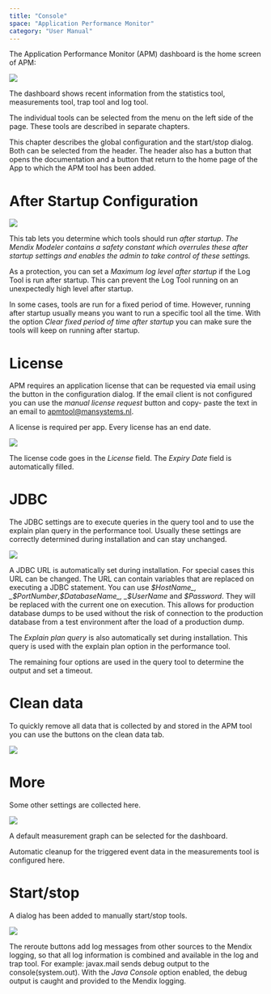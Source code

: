 ```yaml
---
title: "Console"
space: "Application Performance Monitor"
category: "User Manual"
---
```

The Application Performance Monitor (APM) dashboard is the home screen of APM:

 ![](attachments/Dashboard/Dashboard.png)

The dashboard shows recent information from the statistics tool, measurements tool, trap tool and log tool.

The individual tools can be selected from the menu on the left side of the page.
These tools are described in separate chapters. 

This chapter describes the global configuration and the start/stop dialog. Both can be selected from the 
header. The header also has a button that opens the documentation and a button that return to the home page
of the App to which the APM tool has been added. 

# After Startup Configuration

![](attachments/Dashboard/Configuration_After_Startup.png)

This tab lets you determine which tools should run _after startup_.
*The Mendix Modeler contains a safety constant which overrules these after startup settings and enables the 
admin to take control of these settings.*

As a protection, you can set a _Maximum log level after startup_ if the Log Tool is run after startup.
This can prevent the Log Tool running on an unexpectedly high level after startup.

In some cases, tools are run for a fixed period of time. However, running after startup usually means you 
want to run a specific tool all the time. With the option _Clear fixed period of time after startup_ 
you can make sure the tools will keep on running after startup.

# License
APM requires an application license that can be requested via email using the button in the configuration
 dialog. If the email client is not configured you can use the _manual license request_ button and copy-
 paste the text in an email to [apmtool@mansystems.nl](mailto://apmtool@mansystems.nl). 
 
 A license is required per app. Every license has an end date.

![](attachments/Dashboard/Configuration_License.png)

The license code goes in the _License_ field. The _Expiry Date_ field is automatically filled.

# JDBC
The JDBC settings are to execute queries in the query tool and to use the explain plan query in the 
performance tool. Usually these settings are correctly determined during installation and can stay
unchanged.

![](attachments/Dashboard/Configuration_JDBC.png)                       

A JDBC URL is automatically set during installation. For special cases this URL can be changed.
The URL can contain variables that are replaced on executing a JDBC statement.
You can use _$HostName_, _$PortNumber_,_$DatabaseName_, _$UserName_ and _$Password_.
They will be replaced with the current one on execution.
This allows for production database dumps to be used without the risk of connection to the production database from a test environment after the load of a production dump.

The _Explain plan query_ is also automatically set during installation.
This query is used with the explain plan option in the performance tool.

The remaining four options are used in the query tool to determine the output and set a timeout.

# Clean data
To quickly remove all data that is collected by and stored in the APM tool you can use the buttons on 
the clean data tab.

![](attachments/Dashboard/Configuration_CleanData.png)                       

# More
Some other settings are collected here.

![](attachments/Dashboard/Configuration_More.png)                       

A default measurement graph can be selected for the dashboard.

Automatic cleanup for the triggered event data in the measurements tool is configured here.

# Start/stop
A dialog has been added to manually start/stop tools.

![](attachments/Dashboard/StartStop.png)                       

The reroute buttons add log messages from other sources to the Mendix logging,
so that all log information is combined and available in the log and trap tool.
For example: javax.mail sends debug output to the console(system.out).
With the _Java Console_ option enabled, the debug output is caught and provided to the Mendix logging.

